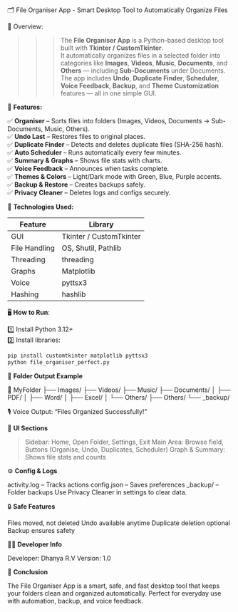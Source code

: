 🗂️ File Organiser App - Smart Desktop Tool to Automatically Organize Files

📘 Overview:
>>> The **File Organiser App** is a Python-based desktop tool built with **Tkinter / CustomTkinter**.  
>>> It automatically organizes files in a selected folder into categories like **Images**, **Videos**, **Music**, **Documents**, and **Others** — including **Sub-Documents** under Documents.
>>> The app includes **Undo**, **Duplicate Finder**, **Scheduler**, **Voice Feedback**, **Backup**, and **Theme Customization** features — all in one simple GUI.



🚀 **Features:**

✅ **Organiser** – Sorts files into folders (Images, Videos, Documents → Sub-Documents, Music, Others).  
✅ **Undo Last** – Restores files to original places.  
✅ **Duplicate Finder** – Detects and deletes duplicate files (SHA-256 hash).  
✅ **Auto Scheduler** – Runs automatically every few minutes.  
✅ **Summary & Graphs** – Shows file stats with charts.  
✅ **Voice Feedback** – Announces when tasks complete.  
✅ **Themes & Colors** – Light/Dark mode with Green, Blue, Purple accents.  
✅ **Backup & Restore** – Creates backups safely.  
✅ **Privacy Cleaner** – Deletes logs and configs securely.



🧰 **Technologies Used:**

| Feature | Library |
|----------|----------|
| GUI | Tkinter / CustomTkinter |
| File Handling | OS, Shutil, Pathlib |
| Threading | threading |
| Graphs | Matplotlib |
| Voice | pyttsx3 |
| Hashing | hashlib |



🖥️ **How to Run**:

1️⃣ Install Python 3.12+  
2️⃣ Install libraries:
```bash
pip install customtkinter matplotlib pyttsx3
python file_organiser_perfect.py
```


📂 **Folder Output Example**

📁 MyFolder
├── Images/
├── Videos/
├── Music/
├── Documents/
│   ├── PDF/
│   ├── Word/
│   ├── Excel/
│   └── Others/
├── Others/
└── _backup/

🎙️ Voice Output: “Files Organized Successfully!”



🧩 **UI Sections**

> Sidebar: Home, Open Folder, Settings, Exit
> Main Area: Browse field, Buttons (Organise, Undo, Duplicates, Scheduler)
> Graph & Summary: Shows file stats and counts


⚙️ **Config & Logs**

activity.log – Tracks actions
config.json – Saves preferences
_backup/ – Folder backups
Use Privacy Cleaner in settings to clear data.



🔒 **Safe Features**

Files moved, not deleted
Undo available anytime
Duplicate deletion optional
Backup ensures safety



🧑‍💻 **Developer Info**

Developer: Dhanya R.V
Version: 1.0


🏁 **Conclusion**

The File Organiser App is a smart, safe, and fast desktop tool that keeps your folders clean and organized automatically.
Perfect for everyday use with automation, backup, and voice feedback.
